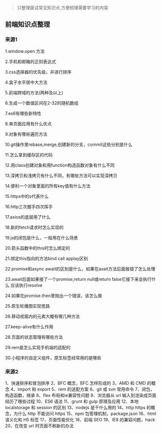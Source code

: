 > 只整理面试常见知识点,方便梳理需要学习的内容

## 前端知识点整理

### 来源1

 1.window.open 方法

 2.手机和邮箱的正则表达式

 3.css选择器的优先级，并进行排序

 4.盒子水平居中大方法

 5.前端跨域的方法(两种及以上)

 6.生成一个数值区间在2-32的随机数组

 7.es6有哪些新特性

 8.单页面应用有什么优点

 9.对象有哪些遍历方法

 10.git操作里rebase,merge,创建新的分支，commit这些分别是什么

 11.怎么拿到缓存区的代码

 12.用class创建对象和用function构造函数对象有什么不同

 13.深拷贝和浅拷贝有什么不同，有哪些方法可以实现深拷贝

 14.便利一个对象里面的所有key值有什么方法

 15.https中的s代表什么

 16.http三次握手四次挥手

 17.axios的底层用了什么

 18.新的fetch请求时怎么实现的

 19.js的闭包是什么，一般用在什么场景

 20.箭头函数中的this时怎么绑定的

 21.绑定this指向的方法bind call applay区别

 22.promise和async await的区别是什么，如果在axait方法后面报错了怎么处理

 23.await后面如果接了一个promise,return null或return false它接下来会执行什么 应该执行resolve

 24.如果在promise.then里抛出一个错误，该怎么做

 25.原生轮播图实现思路

 26.移动视窗内的元素大概有哪几种方法

 27.keep-alive有什么作用

 28.页面的状态管理有哪些方法

 29.rem是怎么实现手机端的适配的

 30.小程序的自定义组件，原生标签经常用的是哪些

### 来源2

1、快速排序和冒泡排序
2、BFC 概念，BFC 怎样形成的
3、AMD 和 CMD 的概念
4、import 和 export
5、rem 的适配方案
6、git 或 svn 常用命令
7、闭包，构造函数，继承
8、flex 布局和ie兼容性问题
9、浏览器从 url 输入到渲染成页面经历了哪些过程
10、ES6 语法
11、grunt 和 gulp 原理及应用
12、本地 localstorage 和 session 的区别
13、nodejs 是干什么用的
14、http https 的概念，为什么 http 不能访问 https
15、npm 包管理机制，package.json
16、html 语义化和 H5 标签
17、页面性能优化
18、前端 SEO
19、IE8 的兼容问题，hack
20、在改变 url 时页面不刷新的办法